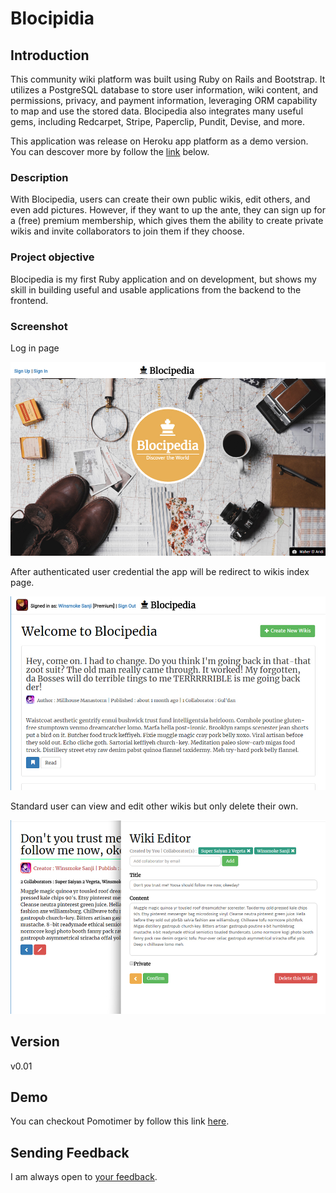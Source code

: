# Blocipidia

## Introduction
This community wiki platform was built using Ruby on Rails and Bootstrap. It utilizes a PostgreSQL database to store user information, wiki content, and permissions, privacy, and payment information, leveraging ORM capability to map and use the stored data. Blocipedia also integrates many useful gems, including Redcarpet, Stripe, Paperclip, Pundit, Devise, and more.

This application was release on Heroku app platform as a demo version. You can descover more by follow the [link](#demo) below.

### Description
With Blocipedia, users can create their own public wikis, edit others, and even add pictures. However, if they want to up the ante, they can sign up for a (free) premium membership, which gives them the ability to create private wikis and invite collaborators to join them if they choose.

### Project objective
Blocipedia is my first Ruby application and on development, but shows my skill in building useful and usable applications from the backend to the frontend.

### Screenshot

Log in page

![](app/assets/images/blocipedia_01.jpg)

After authenticated user credential the app will be redirect to wikis index page.

![](app/assets/images/blocipedia_02.jpg)

Standard user can view and edit other wikis but only delete their own.

![](app/assets/images/blocipedia_03.jpg)

## Version
v0.01

## Demo
You can checkout Pomotimer by follow this link [here](https://floating-fortress-24752.herokuapp.com/). 

## Sending Feedback
I am always open to [your feedback](https://github.com/bakhumhlea/blocipidia/issues).
